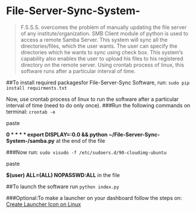 # File-Server-Sync-System-
> F.S.S.S. overcomes the problem of manually updating the file server
> of any institute/organization. SMB Client module of python
> is used to access a remote Samba Server. This system will sync all the
> directories/files, which the user wants. The user can specify the
> directories which he wants to sync using check box. This system’s
> capability also enables the user to upload his files to his registered
> directory on the remote server. Using crontab process of linux, this
> software runs after a particular interval of time.

##To install required packagesfor  File-Server-Sync Software, run:
`sudo pip install requirments.txt`

Now, use crontab process of linux to run the software after a particular interval of time (need to do only once).
###Run the following commands on terminal:
`crontab -e`

paste

  **0 * * * * export DISPLAY=:0.0 && python ~/File-Server-Sync-System-/samba.py**  at the end of the file

###Now run:
`sudo visudo -f /etc/sudoers.d/90-cloudimg-ubuntu`

paste

**$(user) ALL=(ALL) NOPASSWD:ALL** in the file


##To launch the software run `python index.py`


    
###Optional:To make a launcher on your dashboard follow the steps on: [Create Launcher Icon on Linux][1]


  [1]: http://askubuntu.com/questions/64222/how-can-i-create-launchers-on-my-desktop
